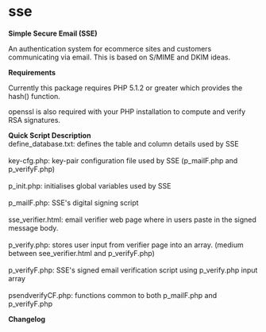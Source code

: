 sse
===

<b>Simple Secure Email (SSE)</b>

An authentication system for ecommerce sites and customers communicating via email. This is based on S/MIME and DKIM ideas.

<b>Requirements</b>

Currently this package requires PHP 5.1.2 or greater which provides the hash() function.

openssl is also required with your PHP installation to compute and verify RSA signatures.

<b>Quick Script Description</b>
<br>define_database.txt: defines the table and column details used by SSE</br>
<br>key-cfg.php: key-pair configuration file used by SSE (p_mailF.php and p_verifyF.php)</br>
<br>p_init.php: initialises global variables used by SSE</br>
<br>p_mailF.php: SSE's digital signing script</br>
<br>sse_verifier.html: email verifier web page where in users paste in the signed message body.</br>
<br>p_verify.php: stores user input from verifier page into an array. (medium between see_verifier.html and p_verifyF.php)</br>
<br>p_verifyF.php: SSE's signed email verification script using p_verify.php input array</br>
<br>psendverifyCF.php: functions common to both p_mailF.php and p_verifyF.php</br>


<b>Changelog</b>
